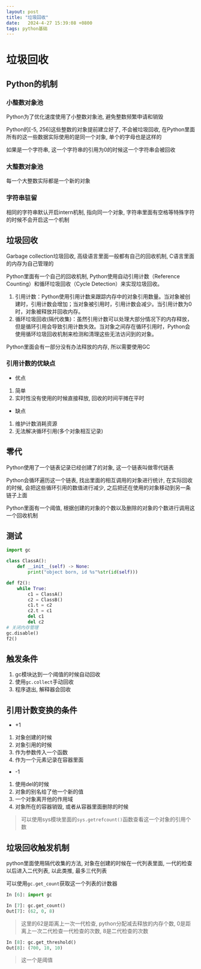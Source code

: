 ```yaml
---
layout: post
title: "垃圾回收" 
date:   2024-4-27 15:39:08 +0800
tags: python基础
---
```


# 垃圾回收

## Python的机制

### 小整数对象池

Python为了优化速度使用了小整数对象池, 避免整数频繁申请和销毁

Python的[-5, 256]这些整数的对象提前建立好了, 不会被垃圾回收, 在Python里面所有的这一些数据实际使用的是同一个对象, 单个的字母也是这样的

如果是一个字符串, 这一个字符串的引用为0的时候这一个字符串会被回收

### 大整数对象池

每一个大整数实际都是一个新的对象

### 字符串驻留

相同的字符串默认开启intern机制, 指向同一个对象, 字符串里面有空格等特殊字符的时候不会开启这一个机制

## 垃圾回收

Garbage collection垃圾回收, 高级语言里面一般都有自己的回收机制, C语言里面的内存为自己管理的

Python里面有一个自己的回收机制, Python使用自动引用计数（Reference Counting）和循环垃圾回收（Cycle Detection）来实现垃圾回收。

1. 引用计数：Python使用引用计数来跟踪内存中的对象引用数量。当对象被创建时，引用计数会增加；当对象被引用时，引用计数会减少。当引用计数为0时，对象被释放并回收内存。
2. 循环垃圾回收(隔代收集)：虽然引用计数可以处理大部分情况下的内存释放，但是循环引用会导致引用计数失效。当对象之间存在循环引用时，Python会使用循环垃圾回收机制来检测和清理这些无法访问到的对象。

Python里面会有一部分没有办法释放的内存, 所以需要使用GC

### 引用计数的优缺点

+ 优点

1. 简单
2. 实时性没有使用的时候直接释放, 回收的时间平摊在平时

+ 缺点

1. 维护计数消耗资源
2. 无法解决循环引用(多个对象相互记录)

## 零代

Python使用了一个链表记录已经创建了的对象, 这一个链表叫做零代链表

Python会循环遍历这一个链表, 找出里面的相互调用的对象进行统计, 在实际回收的时候, 会把这些循环引用的数值进行减少, 之后把还在使用的对象移动到另一条链子上面

Python里面有一个阈值, 根据创建的对象的个数以及删除的对象的个数进行调用这一个回收机制

## 测试

```python
import gc

class ClassA():
    def __init__(self) -> None:
        print("object born, id %s"%str(id(self)))

def f2():
    while True:
        c1 = ClassA()
        c2 = ClassB()
        c1.t = c2
        c2.t = c1
        del c1
        del c2
# 关闭内存管理
gc.disable()
f2()
```

## 触发条件

1. gc模块达到一个阈值的时候自动回收
2. 使用`gc.collect`手动回收
3. 程序退出, 解释器会回收

## 引用计数变换的条件

+ +1 

1. 对象创建的时候
2. 对象引用的时候
3. 作为参数传入一个函数
4. 作为一个元素记录在容器里面

+ -1

1. 使用del的时候
2. 对象的别名给了他一个新的值
3. 一个对象离开他的作用域
4. 对象所在的容器销毁, 或者从容器里面删除的时候

> 可以使用sys模块里面的`sys.getrefcount()`函数查看这一个对象的引用个数

## 垃圾回收触发机制

python里面使用隔代收集的方法, 对象在创建的时候在一代列表里面, 一代的检查以后进入二代列表, 以此类推, 最多三代列表

可以使用`gc.get_count`获取这一个列表的计数器

```python
In [6]: import gc

In [7]: gc.get_count()
Out[7]: (62, 0, 8)
```

> 这里的62是距离上一次一代检查, python分配减去释放的内存个数, 0是距离上一次二代检查一代检查的次数, 8是二代检查的次数

```python
In [8]: gc.get_threshold()
Out[8]: (700, 10, 10)
```

> 这一个是阈值